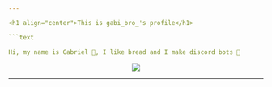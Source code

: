 ```yaml
---

<h1 align="center">This is gabi_bro_'s profile</h1>

```text

Hi, my name is Gabriel 🦦, I like bread and I make discord bots 🍞

```

<p align="center"><img align="center" src="https://cdn.discordapp.com/emojis/819038652108767312.gif"></p>

---
```


